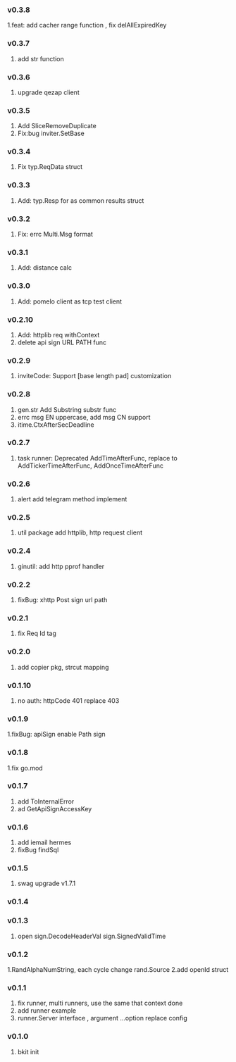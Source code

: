 ### v0.3.8
1.feat: add cacher range function , fix delAllExpiredKey
### v0.3.7
1. add str function
### v0.3.6
1. upgrade qezap client
### v0.3.5
1. Add SliceRemoveDuplicate
2. Fix:bug inviter.SetBase
### v0.3.4
1. Fix typ.ReqData struct
### v0.3.3
1. Add: typ.Resp for as common results struct
### v0.3.2
1. Fix: errc Multi.Msg format
### v0.3.1
1. Add: distance calc
### v0.3.0
1. Add: pomelo client as tcp test client
### v0.2.10
1. Add: httplib req withContext
2. delete api sign URL PATH func
### v0.2.9
1. inviteCode: Support [base length pad] customization
### v0.2.8
1. gen.str Add Substring  substr func
2. errc msg EN uppercase, add msg CN support
3. itime.CtxAfterSecDeadline
### v0.2.7
1. task runner: Deprecated AddTimeAfterFunc, replace to AddTickerTimeAfterFunc, AddOnceTimeAfterFunc
### v0.2.6
1. alert add telegram method implement
### v0.2.5
1. util package add httplib, http request client
### v0.2.4
1. ginutil: add http pprof handler
### v0.2.2
1. fixBug: xhttp Post sign url path
### v0.2.1
1. fix Req Id tag

### v0.2.0
1. add copier pkg, strcut mapping

### v0.1.10
1. no auth: httpCode 401 replace 403
### v0.1.9
1.fixBug: apiSign enable Path sign
### v0.1.8
1.fix go.mod
### v0.1.7
1. add ToInternalError
2. ad GetApiSignAccessKey
### v0.1.6
1. add iemail hermes
2. fixBug findSql
### v0.1.5
1. swag upgrade v1.7.1

### v0.1.4

### v0.1.3
1. open sign.DecodeHeaderVal sign.SignedValidTime
### v0.1.2
1.RandAlphaNumString, each cycle change rand.Source
2.add openId struct
### v0.1.1
1. fix runner, multi runners, use the same that context done
2. add runner example
3. runner.Server interface , argument ...option replace config

### v0.1.0
1. bkit init
